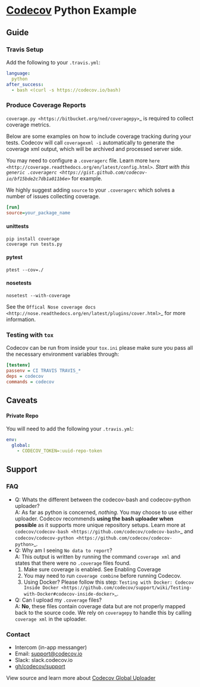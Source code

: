 # [Codecov][0] Python Example
## Guide
### Travis Setup

Add the following to your `.travis.yml`:
```yml
language:
  python
after_success:
  - bash <(curl -s https://codecov.io/bash)
```
### Produce Coverage Reports
`coverage.py <https://bitbucket.org/ned/coveragepy>`_ is required to collect coverage metrics.

Below are some examples on how to include coverage tracking during your tests. Codecov will call `coveragexml -i` automatically to generate the coverage xml output, which will be archived and processed server side.

You may need to configure a ``.coveragerc`` file. Learn more `here <http://coverage.readthedocs.org/en/latest/config.html>`_. Start with this `generic .coveragerc <https://gist.github.com/codecov-io/bf15bde2c7db1a011b6e>`_ for example.

We highly suggest adding `source` to your ``.coveragerc`` which solves a number of issues collecting coverage.

```ini
[run]
source=your_package_name
```
#### unittests
```
pip install coverage
coverage run tests.py
```
#### pytest
```
ptest --cov=./
```
#### nosetests
```
nosetest --with-coverage
```
See the `Offical Nose coverage docs <http://nose.readthedocs.org/en/latest/plugins/cover.html>`_ for more information.

### Testing with ``tox``

Codecov can be run from inside your ``tox.ini`` please make sure you pass all the necessary environment variables through:
```ini
[testenv]
passenv = CI TRAVIS TRAVIS_*
deps = codecov
commands = codecov
```
## Caveats
#### Private Repo
You will need to add the following your `.travis.yml`:
```yml
env:
  global:
    - CODECOV_TOKEN=:uuid-repo-token
```

## Support

### FAQ
- Q:  Whats the different between the codecov-bash and codecov-python uploader?<br/>A: As far as python is concerned, *nothing*. You may choose to use either uploader. Codecov recommends **using the bash uploader when possible** as it supports more unique repository setups. Learn more at `codecov/codecov-bash <https://github.com/codecov/codecov-bash>`_ and `codecov/codecov-python <https://github.com/codecov/codecov-python>`_.
- Q:  Why am I seeing `No data to report`?<br/>A: This output is written by running the command ``coverage xml`` and states that there were no ``.coverage`` files found.
	1. Make sure coverage is enabled. See Enabling Coverage
	2. You may need to run `coverage combine` before running Codecov.
	3. Using Docker? Please follow this step: `Testing with Docker: Codecov Inside Docker <https://github.com/codecov/support/wiki/Testing-with-Docker#codecov-inside-docker>`_.
- Q: Can I upload my ``.coverage`` files?<br/> A: **No**, these files contain coverage data but are not properly mapped back to the source code. We rely on ``coveragepy`` to handle this by calling ``coverage xml`` in the uploader.
### Contact
- Intercom (in-app messanger)
- Email: support@codecov.io
- Slack: slack.codecov.io
- [gh/codecov/support](https://github.com/codecov/support)

View source and learn more about [Codecov Global Uploader](https://github.com/codecov/codecov-bash)

[0]: https://codecov.io/
